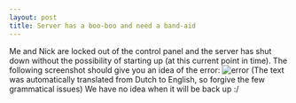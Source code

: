 ```yaml
---
layout: post
title: Server has a boo-boo and need a band-aid
---
```

Me and Nick are locked out of the control panel and the server has shut down without the possibility of starting up (at this current point in time). The following screenshot should give you an idea of the error: 
![error](http://image.prntscr.com/image/2f4d948d48964a6290e32f4c9a97b59e.png)
(The text was automatically translated from Dutch to English, so forgive the few grammatical issues)
We have no idea when it will be back up :/
